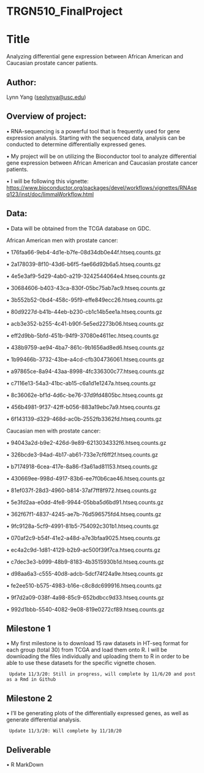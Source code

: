 # TRGN510_FinalProject

# Title
Analyzing differential gene expression between African American and Caucasian prostate cancer patients.

## Author: 
Lynn Yang (seolynya@usc.edu)

## Overview of project:
•	RNA-sequencing is a powerful tool that is frequently used for gene expression analysis. Starting with the sequenced data, analysis can be conducted to determine differentially expressed genes. 

•	My project will be on utilizing the Bioconductor tool to analyze differential gene expression between African American and Caucasian prostate cancer patients.  

•	I will be following this vignette: https://www.bioconductor.org/packages/devel/workflows/vignettes/RNAseq123/inst/doc/limmaWorkflow.html

## Data:
•	Data will be obtained from the TCGA database on GDC.

African American men with prostate cancer:

• 176faa66-9eb4-4d1e-b7fe-08d34db0e44f.htseq.counts.gz

•	2a178039-8f10-43d6-b6f5-fae66d92b6a5.htseq.counts.gz

•	4e5e3af9-5d29-4ab0-a219-3242544064e4.htseq.counts.gz

•	30684606-b403-43ca-830f-05bc75ab7ac9.htseq.counts.gz

•	3b552b52-0bd4-458c-95f9-effe849ecc26.htseq.counts.gz

•	80d9227d-b41b-44eb-b230-cb1c14b5ee1a.htseq.counts.gz

•	acb3e352-b255-4c41-b90f-5e5ed2273b06.htseq.counts.gz

•	eff2d9bb-5bfd-451b-94f9-37080e4611ec.htseq.counts.gz

•	438b9759-ae94-4ba7-861c-9b1656ad8ed6.htseq.counts.gz

•	1b99466b-3732-43be-a4cd-cfb304736061.htseq.counts.gz

•	a97865ce-8a94-43aa-8998-4fc336300c77.htseq.counts.gz

•	c7116e13-54a3-41bc-ab15-c6a1d1e1247a.htseq.counts.gz	

• 8c36062e-bf1d-4d6c-be76-37d9fd4805bc.htseq.counts.gz

• 456b4981-9f37-42ff-b056-883a19ebc7a9.htseq.counts.gz

• 6f143139-d329-468d-ac0b-2552fb3362fd.htseq.counts.gz	

Caucasian men with prostate cancer:

•	94043a2d-b9e2-426d-9e89-6213034332f6.htseq.counts.gz

•	326bcde3-94ad-4b17-ab61-733e7cf6ff2f.htseq.counts.gz

•	b7174918-6cea-417e-8a86-f3a61ad81153.htseq.counts.gz

•	430669ee-998d-4917-83b6-ee7f0b6cae46.htseq.counts.gz

•	81ef037f-28d3-4960-b814-37af7ff8f972.htseq.counts.gz

•	5e3fd2aa-e0dd-4fe8-9944-05bba5d6bd91.htseq.counts.gz

•	362f67f1-4837-4245-ae7b-76d596575fd4.htseq.counts.gz

•	9fc9128a-5cf9-4991-81b5-754092c301b1.htseq.counts.gz

•	070af2c9-b54f-41e2-a48d-a7e3bfaa9025.htseq.counts.gz

•	ec4a2c9d-1d81-4129-b2b9-ac500f39f7ca.htseq.counts.gz

•	c7dec3e3-b999-48b9-8183-4b3515930b1d.htseq.counts.gz

•	d98aa6a3-c555-40d8-adcb-5dcf74f24a9e.htseq.counts.gz

• fe2ee510-b575-4983-b16e-c8c8dc699916.htseq.counts.gz	

• 9f7d2a09-038f-4a98-85c9-652bdbcc9d33.htseq.counts.gz	

•	992d1bbb-5540-4082-9e08-819e0272cf89.htseq.counts.gz


## Milestone 1
•	My first milestone is to download 15 raw datasets in HT-seq format for each group (total 30) from TCGA and load them onto R. I will be downloading the files individually and uploading them to R in order to be able to use these datasets for the specific vignette chosen.
   
     Update 11/3/20: Still in progress, will complete by 11/6/20 and post as a Rmd in Github

## Milestone 2
•	I’ll be generating plots of the differentially expressed genes, as well as generate differential analysis.
    
     Update 11/3/20: Will complete by 11/10/20

## Deliverable
•	R MarkDown
